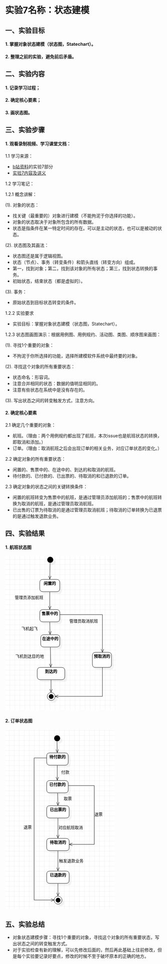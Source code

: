 # 实验7名称：状态建模

## 一、实验目标

#### 1. 掌握对象状态建模（状态图，Statechart）。
#### 2. 整理之前的实验，避免前后矛盾。

## 二、实验内容

#### 1. 记录学习过程；
#### 2. 确定核心要素；
#### 3. 画状态图。

## 三、实验步骤

#### 1. 观看录制视频、学习课堂文档：

1.1 学习来源：
- [b站资料](https://space.bilibili.com/44472532/)的实验7部分
- [实验7内容及讲义](https://github.com/hzuapps/uml-modeling-2020/issues/7)

1.2 学习笔记：

1.2.1 概念讲解：

(1). 对象的状态：
- 找关键（最重要的）对象进行建模（不能拘泥于你选择的功能）。
- 对象的状态取决于对象所包含的所有数据。
- 状态是指条件在某一特定时间的存在。可以是主动的状态，也可以是被动的状态。

(2). 状态图及其画法：
- 状态图还是属于逻辑视图。
- 状态（节点）、事务（转变条件）和箭头直线（转变方向）组成。
- 第一，找到对象；第二，找到该对象的所有状态；第三，找到状态转换的事务。
- 初始状态，结束状态（都是虚拟的）。

(3). 事务：
- 原始状态到目标状态转变的条件。

1.2.2 实验要求

- 实验目标：掌握对象状态建模（状态图，Statechart）。

1.2.3 状态图画图演示：根据用例图、用例规约、活动图、类图、顺序图来画图：

(1). 寻找1个重要的对象：
- 不拘泥于你所选择的功能，选择所建模软件系统中最终要的对象。

(2). 寻找这个对象的所有重要状态：
- 状态命名：形容词。
- 注意合并相同的状态：数据的值明显相同的。
- 注意有些状态在系统中是没有存在的。

(3). 写出状态之间的转变触发方式，注意方向。

#### 2. 确定核心要素

2.1 确定几个重要的对象：
- 航班。（理由：两个用例规约都出现了航班，本次issue也是航班状态的转换，即取消和添加。）
- 订单。（理由：取消航班之后会出现订单的相关业务，对应订单状态的变化。）

2.2 确定对象的所有重要状态：
- 闲置的、售票中的、在途中的、到达的和取消的航班。
- 待付款的、已付款的、已出票的、待取消的和已退款的订单。

2.3 确定对象的状态之间的关键转换条件：
- 闲置的航班转变为售票中的航班，是通过管理员添加航班的；售票中的航班转换为取消的航班，是通过管理员取消航班。
- 已出售的订票为待取消的是通过管理员取消航班；待取消的订单转换为已退票的是通过触发退款业务。

## 四、实验结果

#### 1. 航班状态图

![StatechartDiagram1](./lab7_StatechartDiagram1.png)

#### 2. 订单状态图

![StatechartDiagram2](./lab7_StatechartDiagram2.png)

## 五、实验总结
- 对象状态建模步骤：寻找1个重要的对象，寻找这个对象的所有重要状态，写出状态之间的转变触发方式。
- 对于实验检查有新的理解，可以先修改后面的，然后再此基础上往前修改，但是每个实验要记录好要点，修改的时候不至于破坏原本的正确的地方。
